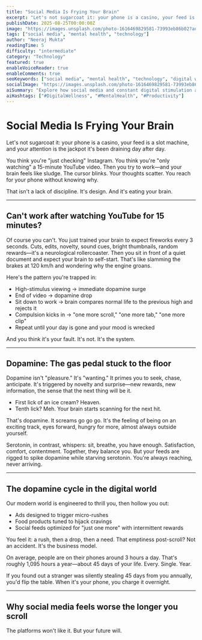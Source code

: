 ```yaml
---
title: "Social Media Is Frying Your Brain"
excerpt: "Let's not sugarcoat it: your phone is a casino, your feed is a slot machine, and your attention is the jackpot it's been draining day after day."
publishDate: 2025-08-25T00:00:00Z
image: "https://images.unsplash.com/photo-1616469829581-73993eb86b02?auto=format&fit=crop&q=80"
tags: ["social media", "mental health", "technology"]
author: "Neeraj Mukta"
readingTime: 5
difficulty: "intermediate"
category: "Technology"
featured: true
enableVoiceReader: true
enableComments: true
seoKeywords: ["social media", "mental health", "technology", "digital wellbeing", "productivity"]
socialImage: "https://images.unsplash.com/photo-1616469829581-73993eb86b02?auto=format&fit=crop&q=80"
aiSummary: "Explore how social media and constant digital stimulation affects your brain's dopamine system and why it's harder to focus after scrolling."
aiHashtags: ["#DigitalWellness", "#MentalHealth", "#Productivity"]
---
```


# Social Media Is Frying Your Brain

Let's not sugarcoat it: your phone is a casino, your feed is a slot machine, and your attention is the jackpot it's been draining day after day.

You think you're "just checking" Instagram. You think you're "only watching" a 15-minute YouTube video. Then you try to work—and your brain feels like sludge. The cursor blinks. Your thoughts scatter. You reach for your phone without knowing why.

That isn't a lack of discipline. It's design. And it's eating your brain.

***

## Can't work after watching YouTube for 15 minutes?

Of course you can't. You just trained your brain to expect fireworks every 3 seconds. Cuts, edits, novelty, sound cues, bright thumbnails, random rewards—it's a neurological rollercoaster. Then you sit in front of a quiet document and expect your brain to self-start. That's like slamming the brakes at 120 km/h and wondering why the engine groans.

Here's the pattern you're trapped in:
- High-stimulus viewing → immediate dopamine surge
- End of video → dopamine drop
- Sit down to work → brain compares normal life to the previous high and rejects it
- Compulsion kicks in → "one more scroll," "one more tab," "one more clip"
- Repeat until your day is gone and your mood is wrecked

And you think it's your fault. It's not. It's the system.

***

## Dopamine: The gas pedal stuck to the floor

Dopamine isn't "pleasure." It's "wanting." It primes you to seek, chase, anticipate. It's triggered by novelty and surprise—new rewards, new information, the sense that the next thing will be it.

- First lick of an ice cream? Heaven.
- Tenth lick? Meh. Your brain starts scanning for the next hit.

That's dopamine. It screams go go go. It's the feeling of being on an exciting track, eyes forward, hungry for more, almost always outside yourself.

Serotonin, in contrast, whispers: sit, breathe, you have enough. Satisfaction, comfort, contentment. Together, they balance you. But your feeds are rigged to spike dopamine while starving serotonin. You're always reaching, never arriving.

***

## The dopamine cycle in the digital world

Our modern world is engineered to thrill you, then hollow you out:
- Ads designed to trigger micro-rushes
- Food products tuned to hijack cravings
- Social feeds optimized for "just one more" with intermittent rewards

You feel it: a rush, then a drop, then a need. That emptiness post-scroll? Not an accident. It's the business model.

On average, people are on their phones around 3 hours a day. That's roughly 1,095 hours a year—about 45 days of your life. Every. Single. Year.

If you found out a stranger was silently stealing 45 days from you annually, you'd flip the table. When it's your phone, you charge it overnight.

***

## Why social media feels worse the longer you scroll

The platforms won't like it. But your future will.
